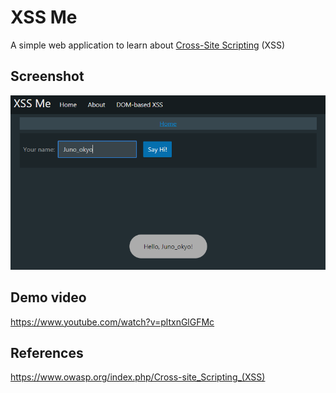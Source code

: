 # XSS Me

A simple web application to learn about [Cross-Site Scripting](https://en.wikipedia.org/wiki/Cross-site_scripting) (XSS)

## Screenshot

![xss-me](screenshot.png)

## Demo video

https://www.youtube.com/watch?v=pltxnGlGFMc

## References

https://www.owasp.org/index.php/Cross-site_Scripting_(XSS)